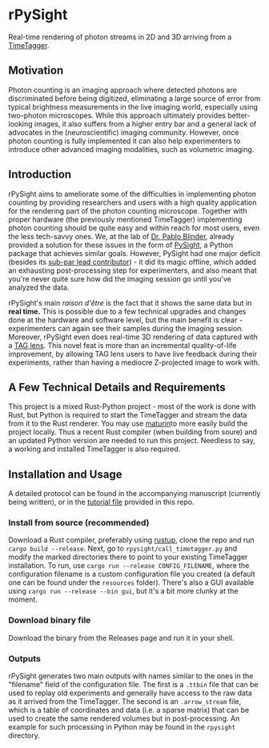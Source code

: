 # rPySight

Real-time rendering of photon streams in 2D and 3D arriving from a [TimeTagger](https://www.swabianinstruments.com/time-tagger/).

## Motivation

Photon counting is an imaging approach where detected photons are discriminated before being digitized, eliminating a large source of error from typical brightness measurements in the live imaging world, especially using two-photon microscopes. While this approach ultimately provides better-looking images, it also suffers from a higher entry bar and a general lack of advocates in the (neuroscientific) imaging community.  However, once photon counting is fully implemented it can also help experimenters to introduce other advanced imaging modalities, such as volumetric imaging. 

## Introduction

rPySight aims to ameliorate some of the difficulties in implementing photon counting by providing researchers and users with a high quality application for the rendering part of the photon counting microscope. Together with proper hardware (the previously mentioned TimeTagger) implementing photon counting should be quite easy and within reach for most users, even the less tech-savvy ones. We, at the lab of [Dr. Pablo Blinder](http://pblab.tau.ac.il/en/), already provided a solution for these issues in the form of [PySight](https://github.com/PBLab/python-pysight), a Python package that achieves similar goals. However, PySight had one major deficit (besides its [sub-par lead contributor](https://github.com/PBLab/python-pysight/graphs/contributors)) - it did its magic offline, which added an exhausting post-processing step for experimenters, and also meant that you're never quite sure how did the imaging session go until you've analyzed the data.

rPySight's main _raison d'être_ is the fact that it shows the same data but in **real time.** This is possible due to a few technical upgrades and changes done at the hardware and software level, but the main benefit is clear - experimenters can again see their samples during the imaging session. Moreover, rPySight even does real-time 3D rendering of data captured with a [TAG lens](https://www.mitutoyo.com/taglens/). This novel feat is more than an incremental quality-of-life improvement, by allowing TAG lens users to have live feedback during their experiments, rather than having a mediocre Z-projected image to work with.

## A Few Technical Details and Requirements

This project is a mixed Rust-Python project - most of the work is done with Rust, but Python is required to start the TimeTagger and stream the data from it to the Rust renderer. You may use [maturin](https://github.com/PyO3/maturin)to more easily build the project locally. Thus a recent Rust compiler (when building from soure) and an updated Python version are needed to run this project. Needless to say, a working and installed TimeTagger is also required.

## Installation and Usage

A detailed protocol can be found in the accompanying manuscript (currently being written), or in the [tutorial file](https://github.com/PBLab/rpysight/blob/main/TUTORIAL.md) provided in this repo.

### Install from source (recommended)

Download a Rust compiler, preferably using [rustup](https://rustup.rs/), clone the repo and run `cargo build --release`. Next, go to `rpysight/call_timetagger.py` and modify the marked directories there to point to your existing TimeTagger installation. To run, use `cargo run --release CONFIG_FILENAME`, where the configuration filename is a custom configuration file you created (a default one can be found under the `resources` folder). There's also a GUI available using `cargo run --release --bin gui`, but it's a bit more clunky at the moment.

### Download binary file

Download the binary from the Releases page and run it in your shell.

### Outputs

rPySight generates two main outputs with names similar to the ones in the "filename" field of the configuration file. The first is a `.ttbin` file that can be used to replay old experiments and generally have access to the raw data as it arrived from the TimeTagger. The second is an `.arrow_stream` file, which is a table of coordinates and data (i.e. a sparse matrix) that can be used to create the same rendered volumes but in post-processing. An example for such processing in Python may be found in the `rpysight` directory.

